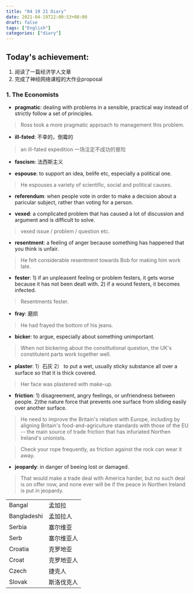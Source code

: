 ```yaml
---
title: "04 19 21 Diary"
date: 2021-04-19T22:00:53+08:00
draft: false
tags: ["English"]
categories: ["diary"]
---
```

## Today's achievement:
1. 阅读了一篇经济学人文章
2. 完成了神经网络课程的大作业proposal

### 1. The Economists

- **pragmatic**: dealing with problems in a sensible, practical way instead of strictly follow a set of principles.
> Ross took a more pragmatic approach to management this problem.

- **ill-fated**: 不幸的，倒霉的
> an ill-fated expedition 一场注定不成功的冒险

- **fascism**: 法西斯主义

- **espouse**: to support an idea, belife etc, especially a political one.
> He espouses a variety of scientific, social and political causes.

- **referendum**: when people vote in order to make a decision about a paricular subject, rather than voting for a person.

- **vexed**: a complicated problem that has caused a lot of discussion and argument and is difficult to solve.
> vexed issue / problem / question etc.

- **resentment**: a feeling of anger because something has happened that you think is unfair.
> He felt considerable resentment towards Bob for making him work late.

- **fester**: 1) if an unpleasent feeling or problem festers, it gets worse because it has not been dealt with. 2) if a wound festers, it becomes infected.
>Resentments fester.

- **fray**: 磨损
> He had frayed the bottom of his jeans.

- **bicker**: to argue, especially about something unimportant.
> When not bickering about the constitutional question, the UK's constitutent parts work together well.

- **plaster**: 1）石灰 2） to put a wet, usually sticky substance all over a surface so that it is thick covered.
> Her face was plastered with make-up.

- **friction**: 1) disagreement, angry feelings, or unfriendness between people. 2)the nature force that prevents one surface from sliding easily over another surface.
> He need to improve the Britain's relation with Europe, including by aligning Britain's food-and-agriculture standards with those of the EU -- the main source of trade friction that has infuriated Northen Ireland's unionists.

> Check your rope frequently, as friction against the rock can wear it away.

- **jeopardy**: in danger of beeing lost or damaged.
> That would make a trade deal with America harder, but no such deal is on offer now, and none ever will be if the peace in Northen Ireland is put in jeopardy.


|||
|---|---| 
|Bangal|孟加拉|
|Bangladeshi | 孟加拉人|
|Serbia|塞尔维亚|
|Serb|塞尔维亚人|
|Croatia|克罗地亚|
|Croat|克罗地亚人|
|Czech|捷克人|
|Slovak|斯洛伐克人|






